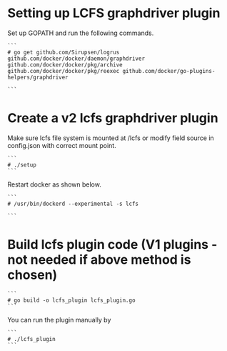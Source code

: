 # Setting up LCFS graphdriver plugin

  Set up GOPATH and run the following commands.

    ```
    # go get github.com/Sirupsen/logrus github.com/docker/docker/daemon/graphdriver github.com/docker/docker/pkg/archive github.com/docker/docker/pkg/reexec github.com/docker/go-plugins-helpers/graphdriver

    ```
# Create a v2 lcfs graphdriver plugin

  Make sure lcfs file system is mounted at /lcfs or modify field source
  in config.json with correct mount point.

    ```
    # ./setup
    ```

  Restart docker as shown below.

    ```
    # /usr/bin/dockerd --experimental -s lcfs

    ```
# Build lcfs plugin code (V1 plugins - not needed if above method is chosen)

    ```
    # go build -o lcfs_plugin lcfs_plugin.go
    ```

  You can run the plugin manually by

    ```
    # ./lcfs_plugin
    ```
